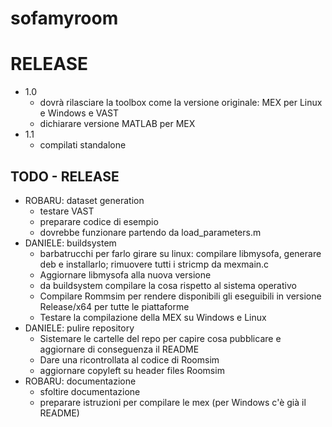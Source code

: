# sofamyroom

# RELEASE
* 1.0
    * dovrà rilasciare la toolbox come la versione originale: MEX per Linux e Windows e VAST
    * dichiarare versione MATLAB per MEX
* 1.1
    * compilati standalone

## TODO - RELEASE
* ROBARU: dataset generation
  * testare VAST
  * preparare codice di esempio
  * dovrebbe funzionare partendo da load_parameters.m
* DANIELE: buildsystem
  * barbatrucchi per farlo girare su linux: compilare libmysofa, generare deb e installarlo; rimuovere 	tutti i stricmp da mexmain.c
  * Aggiornare libmysofa alla nuova versione
  * da buildsystem compilare la cosa rispetto al sistema operativo
  * Compilare Rommsim per rendere disponibili gli eseguibili in versione Release/x64 per tutte le 	piattaforme
  * Testare la compilazione della MEX su Windows e Linux
* DANIELE: pulire repository
  * Sistemare le cartelle del repo per capire cosa pubblicare e aggiornare di conseguenza il README
  * Dare una ricontrollata al codice di	Roomsim
  * aggiornare copyleft su header files	Roomsim
* ROBARU: documentazione
  * sfoltire documentazione
  * preparare istruzioni per compilare le mex (per Windows c'è già il README)

